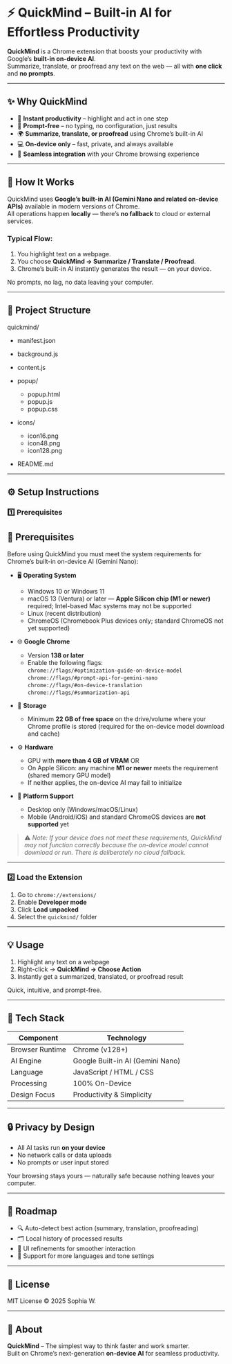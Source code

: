 # ⚡ QuickMind – Built-in AI for Effortless Productivity

**QuickMind** is a Chrome extension that boosts your productivity with Google’s **built-in on-device AI**.  
Summarize, translate, or proofread any text on the web — all with **one click** and **no prompts**.

---

## ✨ Why QuickMind

- 🚀 **Instant productivity** – highlight and act in one step  
- 🤖 **Prompt-free** – no typing, no configuration, just results  
- 🌍 **Summarize, translate, or proofread** using Chrome’s built-in AI  
- 💻 **On-device only** – fast, private, and always available  
- 🧩 **Seamless integration** with your Chrome browsing experience  

---

## 🧠 How It Works

QuickMind uses **Google’s built-in AI (Gemini Nano and related on-device APIs)** available in modern versions of Chrome.  
All operations happen **locally** — there’s **no fallback** to cloud or external services.

### Typical Flow:
1. You highlight text on a webpage.  
2. You choose **QuickMind → Summarize / Translate / Proofread**.  
3. Chrome’s built-in AI instantly generates the result — on your device.  

No prompts, no lag, no data leaving your computer.

---

## 📁 Project Structure

quickmind/

- manifest.json

- background.js

- content.js

- popup/
    - popup.html
    - popup.js
    - popup.css

- icons/
    - icon16.png
    - icon48.png
    - icon128.png

- README.md


---

## ⚙️ Setup Instructions

### 1️⃣ Prerequisites
## 🔧 Prerequisites

Before using QuickMind you must meet the system requirements for Chrome’s built-in on-device AI (Gemini Nano):

- 🖥 **Operating System**  
  - Windows 10 or Windows 11  
  - macOS 13 (Ventura) or later — **Apple Silicon chip (M1 or newer)** required; Intel-based Mac systems may not be supported  
  - Linux (recent distribution)  
  - ChromeOS (Chromebook Plus devices only; standard ChromeOS not yet supported)

- 🌐 **Google Chrome**  
  - Version **138 or later**  
  - Enable the following flags:  
    `chrome://flags/#optimization-guide-on-device-model`  
    `chrome://flags/#prompt-api-for-gemini-nano`  
    `chrome://flags/#on-device-translation`  
    `chrome://flags/#summarization-api`

- 💾 **Storage**  
  - Minimum **22 GB of free space** on the drive/volume where your Chrome profile is stored (required for the on-device model download and cache)

- ⚙️ **Hardware**  
  - GPU with **more than 4 GB of VRAM** OR  
  - On Apple Silicon: any machine **M1 or newer** meets the requirement (shared memory GPU model)  
  - If neither applies, the on-device AI may fail to initialize

- 📱 **Platform Support**  
  - Desktop only (Windows/macOS/Linux)  
  - Mobile (Android/iOS) and standard ChromeOS devices are **not supported** yet

> ⚠️ *Note: If your device does not meet these requirements, QuickMind may not function correctly because the on-device model cannot download or run. There is deliberately no cloud fallback.*

---

### 2️⃣ Load the Extension
1. Go to `chrome://extensions/`
2. Enable **Developer mode**
3. Click **Load unpacked**
4. Select the `quickmind/` folder

---

## 💡 Usage

1. Highlight any text on a webpage  
2. Right-click → **QuickMind → Choose Action**  
3. Instantly get a summarized, translated, or proofread result  

Quick, intuitive, and prompt-free.

---

## 🧩 Tech Stack

| Component | Technology |
|------------|-------------|
| Browser Runtime | Chrome (v128+) |
| AI Engine | Google Built-in AI (Gemini Nano) |
| Language | JavaScript / HTML / CSS |
| Processing | 100% On-Device |
| Design Focus | Productivity & Simplicity |

---

## 🔒 Privacy by Design

- All AI tasks run **on your device**  
- No network calls or data uploads  
- No prompts or user input stored  

Your browsing stays yours — naturally safe because nothing leaves your computer.

---

## 🚧 Roadmap

- 🔍 Auto-detect best action (summary, translation, proofreading)  
- 🗂️ Local history of processed results  
- 🌈 UI refinements for smoother interaction  
- 💬 Support for more languages and tone settings  

---

## 🪪 License

MIT License © 2025 Sophia W.

---

## 🙌 About

**QuickMind** – The simplest way to think faster and work smarter.  
Built on Chrome’s next-generation **on-device AI** for seamless productivity.



